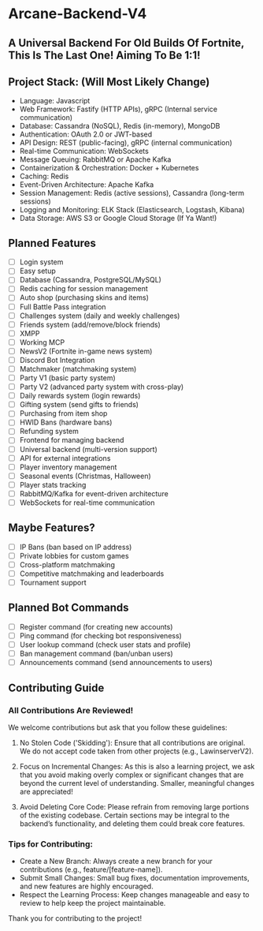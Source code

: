 # Arcane-Backend-V4  
## A Universal Backend For Old Builds Of Fortnite, This Is The Last One! Aiming To Be 1:1!

## Project Stack: (Will Most Likely Change)
- Language: Javascript
- Web Framework: Fastify (HTTP APIs), gRPC (Internal service communication)
- Database: Cassandra (NoSQL), Redis (in-memory), MongoDB
- Authentication: OAuth 2.0 or JWT-based
- API Design: REST (public-facing), gRPC (internal communication)
- Real-time Communication: WebSockets
- Message Queuing: RabbitMQ or Apache Kafka
- Containerization & Orchestration: Docker + Kubernetes
- Caching: Redis
- Event-Driven Architecture: Apache Kafka
- Session Management: Redis (active sessions), Cassandra (long-term sessions)
- Logging and Monitoring: ELK Stack (Elasticsearch, Logstash, Kibana)
- Data Storage: AWS S3 or Google Cloud Storage (If Ya Want!)

## Planned Features  
- [ ] Login system  
- [ ] Easy setup  
- [ ] Database (Cassandra, PostgreSQL/MySQL)  
- [ ] Redis caching for session management  
- [ ] Auto shop (purchasing skins and items)  
- [ ] Full Battle Pass integration  
- [ ] Challenges system (daily and weekly challenges)  
- [ ] Friends system (add/remove/block friends)  
- [ ] XMPP  
- [ ] Working MCP
- [ ] NewsV2 (Fortnite in-game news system)  
- [ ] Discord Bot Integration  
- [ ] Matchmaker (matchmaking system)  
- [ ] Party V1 (basic party system)  
- [ ] Party V2 (advanced party system with cross-play)  
- [ ] Daily rewards system (login rewards)  
- [ ] Gifting system (send gifts to friends)  
- [ ] Purchasing from item shop  
- [ ] HWID Bans (hardware bans)  
- [ ] Refunding system  
- [ ] Frontend for managing backend  
- [ ] Universal backend (multi-version support)  
- [ ] API for external integrations  
- [ ] Player inventory management  
- [ ] Seasonal events (Christmas, Halloween)  
- [ ] Player stats tracking
- [ ] RabbitMQ/Kafka for event-driven architecture  
- [ ] WebSockets for real-time communication

## Maybe Features?  
- [ ] IP Bans (ban based on IP address) 
- [ ] Private lobbies for custom games  
- [ ] Cross-platform matchmaking  
- [ ] Competitive matchmaking and leaderboards  
- [ ] Tournament support

## Planned Bot Commands  
- [ ] Register command (for creating new accounts)  
- [ ] Ping command (for checking bot responsiveness)  
- [ ] User lookup command (check user stats and profile)  
- [ ] Ban management command (ban/unban users)  
- [ ] Announcements command (send announcements to users)

## Contributing Guide

### All Contributions Are Reviewed!  
We welcome contributions but ask that you follow these guidelines:

1. No Stolen Code ('Skidding'): Ensure that all contributions are original. We do not accept code taken from other projects (e.g., LawinserverV2).

2. Focus on Incremental Changes: As this is also a learning project, we ask that you avoid making overly complex or significant changes that are beyond the current level of understanding. Smaller, meaningful changes are appreciated!

3. Avoid Deleting Core Code: Please refrain from removing large portions of the existing codebase. Certain sections may be integral to the backend’s functionality, and deleting them could break core features.

### Tips for Contributing:  
- Create a New Branch: Always create a new branch for your contributions (e.g., feature/[feature-name]).  
- Submit Small Changes: Small bug fixes, documentation improvements, and new features are highly encouraged.  
- Respect the Learning Process: Keep changes manageable and easy to review to help keep the project maintainable.

Thank you for contributing to the project!